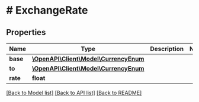 # # ExchangeRate

## Properties

Name | Type | Description | Notes
------------ | ------------- | ------------- | -------------
**base** | [**\OpenAPI\Client\Model\CurrencyEnum**](CurrencyEnum.md) |  |
**to** | [**\OpenAPI\Client\Model\CurrencyEnum**](CurrencyEnum.md) |  |
**rate** | **float** |  |

[[Back to Model list]](../../README.md#models) [[Back to API list]](../../README.md#endpoints) [[Back to README]](../../README.md)
